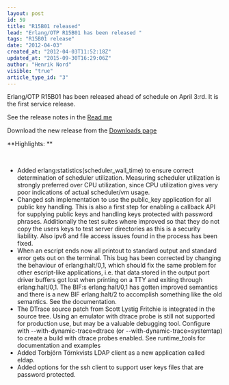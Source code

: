 ```yaml
---
layout: post
id: 59
title: "R15B01 released"
lead: "Erlang/OTP R15B01 has been released "
tags: "R15B01 release"
date: "2012-04-03"
created_at: "2012-04-03T11:52:18Z"
updated_at: "2015-09-30T16:29:06Z"
author: "Henrik Nord"
visible: "true"
article_type_id: "3"
---
```


 Erlang/OTP R15B01 has been released ahead of schedule on April 3:rd. It is the first service release.


 See the release notes in the [Read me](https://www.erlang.org/download/otp_src_R15B01.readme)

 Download the new release from the [Downloads page](/download.html)

**Highlights:
**

  
* Added erlang:statistics(scheduler_wall_time) to ensure correct determination of scheduler utilization. Measuring scheduler utilization is strongly preferred over CPU utilization, since CPU utilization gives very poor indications of actual scheduler/vm usage.
* Changed ssh implementation to use the public_key application for all public key handling. This is also a first step for enabling a callback API for supplying public keys and handling keys protected with password phrases. Additionally the test suites where improved so that they do not copy the users keys to test server directories as this is a security liability. Also ipv6 and file access issues found in the process has been fixed.
* When an escript ends now all printout to standard output and standard error gets out on the terminal. This bug has been corrected by changing the behaviour of erlang:halt/0,1, which should fix the same problem for other escript-like applications, i.e. that data stored in the output port driver buffers got lost when printing on a TTY and exiting through erlang:halt/0,1. The BIF:s erlang:halt/0,1 has gotten improved semantics and there is a new BIF erlang:halt/2 to accomplish something like the old semantics. See the documentation.
* The DTrace source patch from Scott Lystig Fritchie is integrated in the source tree. Using an emulator with dtrace probe is still not supported for production use, but may be a valuable debugging tool. Configure with --with-dynamic-trace=dtrace (or --with-dynamic-trace=systemtap) to create a build with dtrace probes enabled. See runtime_tools for documentation and examples
* Added Torbjörn Törnkvists LDAP client as a new application called eldap.
* Added options for the ssh client to support user keys files that are password protected.
